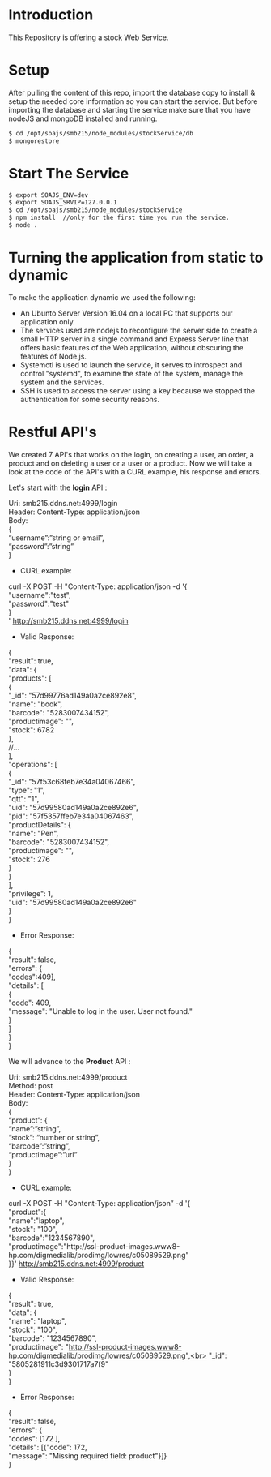 # Introduction
This Repository is offering a stock Web Service.

# Setup
After pulling the content of this repo, import the database copy to install & setup the needed core information so you can start the service.
But before importing the database and starting the service make sure that you have nodeJS and mongoDB installed and running.
```sh
$ cd /opt/soajs/smb215/node_modules/stockService/db
$ mongorestore
```

# Start The Service
```sh
$ export SOAJS_ENV=dev
$ export SOAJS_SRVIP=127.0.0.1
$ cd /opt/soajs/smb215/node_modules/stockService
$ npm install  //only for the first time you run the service.
$ node .
```
# Turning the application from static to dynamic

To make the application dynamic we used the following:

- An Ubunto Server Version 16.04 on a local PC that supports our application only.
- The services used are nodejs to reconfigure the server side to create a small HTTP server in a single command and Express Server line that offers basic features of the Web application, without obscuring the features of Node.js.
- Systemctl is used to launch the service, it serves to introspect and control "systemd", to examine the state of the system, manage the system and the services.
- SSH is used to access the server using a key because we stopped the authentication for some security reasons.

# Restful API's 

We created 7 API's that works on the login, on creating a user, an order, a product and on deleting a user or a user or a product.
Now we will take a look at the code of the API's with a CURL example, his response and errors.

Let's start with the <b>login</b> API :

Uri: smb215.ddns.net:4999/login<br>
Header: Content-Type: application/json<br>
Body:<br>
{<br>
“username”:”string or email”,<br>
“password”:”string”<br>
}<br>
- CURL example:

curl -X POST -H "Content-Type: application/json -d '{<br>
"username":"test",<br>
"password":"test"<br>
}<br>
' http://smb215.ddns.net:4999/login<br>

- Valid Response:

{<br>
"result": true,<br>
"data": {<br>
"products": [<br>
{<br>
"_id": "57d99776ad149a0a2ce892e8",<br>
"name": "book",<br>
"barcode": "5283007434152",<br>
"productimage": "",<br>
"stock": 6782<br>
},<br>
//…<br>
],<br>
"operations": [<br>
{<br>
"_id": "57f53c68feb7e34a04067466",<br>
"type": "1",<br>
"qtt": "1",<br>
"uid": "57d99580ad149a0a2ce892e6",<br>
"pid": "57f5357ffeb7e34a04067463",<br>
"productDetails": {<br>
"name": "Pen",<br>
"barcode": "5283007434152",<br>
"productimage": "",<br>
"stock": 276<br>
}<br>
}<br>
],<br>
"privilege": 1,<br>
"uid": "57d99580ad149a0a2ce892e6"<br>
}<br>
}<br>

- Error Response:

{<br>
"result": false,<br>
"errors": {<br>
"codes":409],<br>
"details": [<br>
{<br>
"code": 409,<br>
"message": "Unable to log in the user. User not found."<br>
}<br>
]<br>
}<br>
}<br>

We will advance to the <b>Product</b> API :<br>

Uri: smb215.ddns.net:4999/product<br>
Method: post<br>
Header: Content-Type: application/json<br>
Body:<br>
{<br>
“product”: {<br>
“name”:”string”,<br>
“stock”: “number or string”,<br>
“barcode”:”string”,<br>
“productimage”:”url”<br>
}<br>
}

- CURL example:<br>

curl -X POST -H "Content-Type: application/json” -d '{<br>
"product":{<br>
"name":"laptop",<br>
"stock": "100",<br>
"barcode":"1234567890",<br>
"productimage":"http://ssl-product-images.www8-<br>
hp.com/digmedialib/prodimg/lowres/c05089529.png"<br>
}}' http://smb215.ddns.net:4999/product<br>

- Valid Response:<br>

{<br>
"result": true,<br>
"data": {<br>
"name": "laptop",<br>
"stock": "100",<br>
"barcode": "1234567890",<br>
"productimage": "http://ssl-product-images.www8-hp.com/digmedialib/prodimg/lowres/c05089529.png",<br>
"_id": "5805281911c3d9301717a7f9"<br>
}<br>
}<br>

- Error Response:<br>

{<br>
"result": false,<br>
"errors": {<br>
"codes": [172 ],<br>
"details": [{"code": 172,<br>
"message": "Missing required field: product"}]}<br>
}<br>
